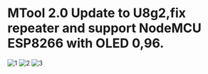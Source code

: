 # MTool 2.0 Update to U8g2,fix repeater and support NodeMCU ESP8266 with OLED 0,96.

![1](https://github.com/danya201272/MTool/assets/36302863/5f9a71e9-5cd2-4ca6-ac0a-17b2b9c49e0a)
![2](https://github.com/danya201272/MTool/assets/36302863/b5027461-0a50-4212-9d3f-be5677e8b8bf)
![3](https://github.com/danya201272/MTool/assets/36302863/70cdb02a-9d94-49e4-b0b8-234f436fab55)
